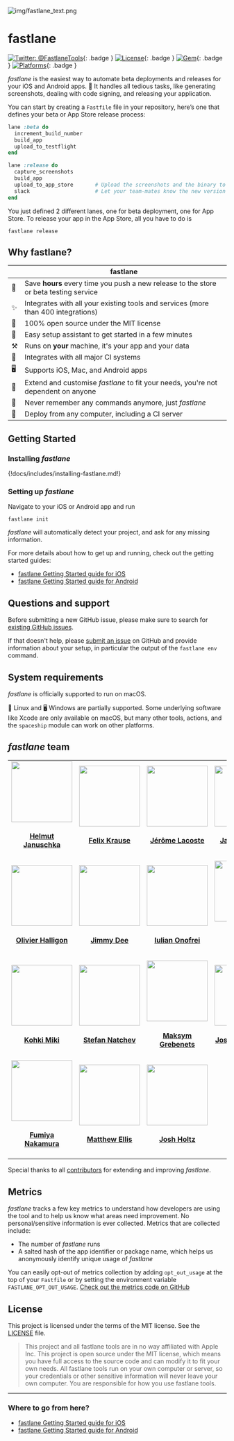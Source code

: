 ![img/fastlane_text.png](img/fastlane_text.png)

fastlane
============

[![Twitter: @FastlaneTools](https://img.shields.io/badge/contact-@FastlaneTools-blue.svg?style=flat)](https://twitter.com/FastlaneTools){: .badge }
[![License](https://img.shields.io/badge/license-MIT-green.svg?style=flat)](https://github.com/fastlane/fastlane/blob/master/LICENSE){: .badge }
[![Gem](https://img.shields.io/gem/v/fastlane.svg?style=flat)](https://rubygems.org/gems/fastlane){: .badge }
[![Platforms](https://img.shields.io/badge/os-macos%20--%20linux%20--%20windows-blue?style=flat)](#){: .badge }

_fastlane_ is the easiest way to automate beta deployments and releases for your iOS and Android apps. 🚀 It handles all tedious tasks, like generating screenshots, dealing with code signing, and releasing your application.

You can start by creating a `Fastfile` file in your repository, here’s one that defines your beta or App Store release process:

```ruby
lane :beta do
  increment_build_number
  build_app
  upload_to_testflight
end

lane :release do
  capture_screenshots
  build_app
  upload_to_app_store       # Upload the screenshots and the binary to iTunes
  slack                     # Let your team-mates know the new version is live
end
```

You just defined 2 different lanes, one for beta deployment, one for App Store. To release your app in the App Store, all you have to do is

```no-highlight
fastlane release
```

## Why fastlane?

|              | fastlane
-------------- | ----------
🚀 | Save **hours** every time you push a new release to the store or beta testing service
✨ | Integrates with all your existing tools and services (more than 400 integrations)
📖 | 100% open source under the MIT license
🎩 | Easy setup assistant to get started in a few minutes
⚒ | Runs on **your** machine, it's your app and your data
👻 | Integrates with all major CI systems
🖥 | Supports iOS, Mac, and Android apps
🔧 | Extend and customise _fastlane_ to fit your needs, you're not dependent on anyone
💭 | Never remember any commands anymore, just _fastlane_
🚢 | Deploy from any computer, including a CI server

## Getting Started

### Installing _fastlane_

{!docs/includes/installing-fastlane.md!}

### Setting up _fastlane_

Navigate to your iOS or Android app and run

```no-highlight
fastlane init
```

_fastlane_ will automatically detect your project, and ask for any missing information.

For more details about how to get up and running, check out the getting started guides:

- [fastlane Getting Started guide for iOS](getting-started/ios/setup.md)
- [fastlane Getting Started guide for Android](getting-started/android/setup.md)

## Questions and support

Before submitting a new GitHub issue, please make sure to search for [existing GitHub issues](https://github.com/fastlane/fastlane/issues).

If that doesn't help, please [submit an issue](https://github.com/fastlane/fastlane/issues) on GitHub and provide information about your setup, in particular the output of the `fastlane env` command.

## System requirements

_fastlane_ is officially supported to run on macOS.

🐧 Linux and 🖥️ Windows are partially supported. Some underlying software like Xcode are only available on macOS, but many other tools, actions, and the `spaceship` module can work on other platforms.

## _fastlane_ team

<table>
<tr>
<td>
<a href='https://twitter.com/hjanuschka'><img src='https://github.com/hjanuschka.png?size=200' width=140></a>
<h4 align='center'><a href='https://twitter.com/hjanuschka'>Helmut Januschka</a></h4>
</td>
<td>
<a href='https://twitter.com/KrauseFx'><img src='https://github.com/KrauseFx.png?size=200' width=140></a>
<h4 align='center'><a href='https://twitter.com/KrauseFx'>Felix Krause</a></h4>
</td>
<td>
<a href='https://twitter.com/lacostej'><img src='https://github.com/lacostej.png?size=200' width=140></a>
<h4 align='center'><a href='https://twitter.com/lacostej'>Jérôme Lacoste</a></h4>
</td>
<td>
<a href='https://twitter.com/Sujan'><img src='https://github.com/janpio.png?size=200' width=140></a>
<h4 align='center'><a href='https://twitter.com/Sujan'>Jan Piotrowski</a></h4>
</td>
<td>
<a href='https://twitter.com/lmirosevic'><img src='https://github.com/lmirosevic.png?size=200' width=140></a>
<h4 align='center'><a href='https://twitter.com/lmirosevic'>Luka Mirosevic</a></h4>
</td>
</tr>
<tr>
<td>
<a href='https://twitter.com/aligatr'><img src='https://github.com/AliSoftware.png?size=200' width=140></a>
<h4 align='center'><a href='https://twitter.com/aligatr'>Olivier Halligon</a></h4>
</td>
<td>
<a href='#'><img src='https://github.com/jdee.png?size=200' width=140></a>
<h4 align='center'><a href='#'>Jimmy Dee</a></h4>
</td>
<td>
<a href='https://twitter.com/Revolt666'><img src='https://github.com/revolter.png?size=200' width=140></a>
<h4 align='center'><a href='https://twitter.com/Revolt666'>Iulian Onofrei</a></h4>
</td>
<td>
<a href='https://twitter.com/DanToml'><img src='https://github.com/DanToml.png?size=200' width=140></a>
<h4 align='center'><a href='https://twitter.com/DanToml'>Danielle Tomlinson</a></h4>
</td>
<td>
<a href='https://twitter.com/getaaron'><img src='https://github.com/getaaron.png?size=200' width=140></a>
<h4 align='center'><a href='https://twitter.com/getaaron'>Aaron Brager</a></h4>
</td>
</tr>
<tr>
<td>
<a href='https://twitter.com/giginet'><img src='https://github.com/giginet.png?size=200' width=140></a>
<h4 align='center'><a href='https://twitter.com/giginet'>Kohki Miki</a></h4>
</td>
<td>
<a href='https://twitter.com/snatchev'><img src='https://github.com/snatchev.png?size=200' width=140></a>
<h4 align='center'><a href='https://twitter.com/snatchev'>Stefan Natchev</a></h4>
</td>
<td>
<a href='https://twitter.com/mgrebenets'><img src='https://github.com/mgrebenets.png?size=200' width=140></a>
<h4 align='center'><a href='https://twitter.com/mgrebenets'>Maksym Grebenets</a></h4>
</td>
<td>
<a href='https://twitter.com/taquitos'><img src='https://github.com/taquitos.png?size=200' width=140></a>
<h4 align='center'><a href='https://twitter.com/taquitos'>Joshua Liebowitz</a></h4>
</td>
<td>
<a href='https://twitter.com/acrooow'><img src='https://github.com/milch.png?size=200' width=140></a>
<h4 align='center'><a href='https://twitter.com/acrooow'>Manu Wallner</a></h4>
</td>
</tr>
<tr>
<td>
<a href='https://twitter.com/nafu003'><img src='https://github.com/nafu.png?size=200' width=140></a>
<h4 align='center'><a href='https://twitter.com/nafu003'>Fumiya Nakamura</a></h4>
</td>
<td>
<a href='https://twitter.com/mellis1995'><img src='https://github.com/matthewellis.png?size=200' width=140></a>
<h4 align='center'><a href='https://twitter.com/mellis1995'>Matthew Ellis</a></h4>
</td>
<td>
<a href='https://twitter.com/joshdholtz'><img src='https://github.com/joshdholtz.png?size=200' width=140></a>
<h4 align='center'><a href='https://twitter.com/joshdholtz'>Josh Holtz</a></h4>
</td>
</table>

Special thanks to all [contributors](https://github.com/fastlane/fastlane/graphs/contributors) for extending and improving _fastlane_.

## Metrics
 
_fastlane_ tracks a few key metrics to understand how developers are using the tool and to help us know what areas need improvement. No personal/sensitive information is ever collected. Metrics that are collected include: 
 
* The number of _fastlane_ runs
* A salted hash of the app identifier or package name, which helps us anonymously identify unique usage of _fastlane_
 
You can easily opt-out of metrics collection by adding `opt_out_usage` at the top of your `Fastfile` or by setting the environment variable `FASTLANE_OPT_OUT_USAGE`. [Check out the metrics code on GitHub](https://github.com/fastlane/fastlane/tree/master/fastlane_core/lib/fastlane_core/analytics)

## License

This project is licensed under the terms of the MIT license. See the [LICENSE](https://github.com/fastlane/fastlane/blob/master/LICENSE) file.

> This project and all fastlane tools are in no way affiliated with Apple Inc. This project is open source under the MIT license, which means you have full access to the source code and can modify it to fit your own needs. All fastlane tools run on your own computer or server, so your credentials or other sensitive information will never leave your own computer. You are responsible for how you use fastlane tools.

----
### Where to go from here?
- [fastlane Getting Started guide for iOS](getting-started/ios/setup.md)
- [fastlane Getting Started guide for Android](getting-started/android/setup.md)
